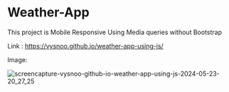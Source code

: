 # Weather-App

This project is Mobile Responsive Using Media queries without Bootstrap

Link : https://vysnoo.github.io/weather-app-using-js/

Image:

![screencapture-vysnoo-github-io-weather-app-using-js-2024-05-23-20_27_25](https://github.com/vysnoo/weather-app-using-js/assets/115607761/31cb9663-88e1-45e0-9591-4c14c9c59e15)
